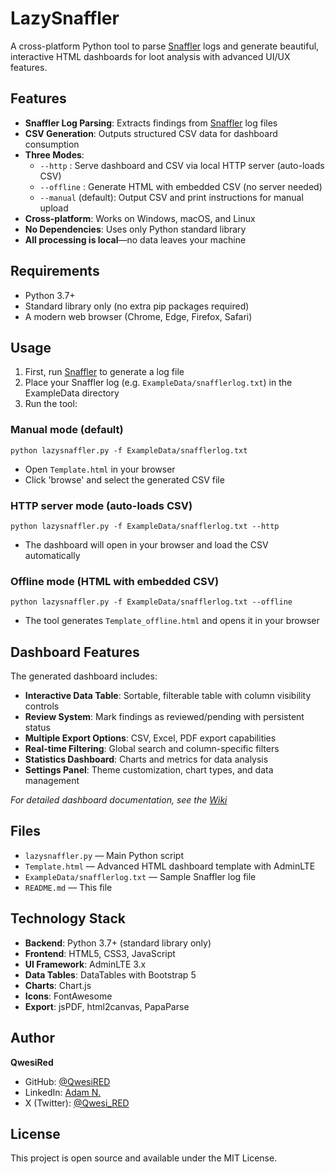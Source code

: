 # LazySnaffler

A cross-platform Python tool to parse [Snaffler](https://github.com/SnaffCon/Snaffler) logs and generate beautiful, interactive HTML dashboards for loot analysis with advanced UI/UX features.

## Features
- **Snaffler Log Parsing**: Extracts findings from [Snaffler](https://github.com/SnaffCon/Snaffler) log files
- **CSV Generation**: Outputs structured CSV data for dashboard consumption
- **Three Modes**:
  - `--http` : Serve dashboard and CSV via local HTTP server (auto-loads CSV)
  - `--offline` : Generate HTML with embedded CSV (no server needed)
  - `--manual` (default): Output CSV and print instructions for manual upload
- **Cross-platform**: Works on Windows, macOS, and Linux
- **No Dependencies**: Uses only Python standard library
- **All processing is local**—no data leaves your machine

## Requirements
- Python 3.7+
- Standard library only (no extra pip packages required)
- A modern web browser (Chrome, Edge, Firefox, Safari)

## Usage
1. First, run [Snaffler](https://github.com/SnaffCon/Snaffler) to generate a log file
2. Place your Snaffler log (e.g. `ExampleData/snafflerlog.txt`) in the ExampleData directory
3. Run the tool:

### Manual mode (default)
```
python lazysnaffler.py -f ExampleData/snafflerlog.txt
```
- Open `Template.html` in your browser
- Click 'browse' and select the generated CSV file

### HTTP server mode (auto-loads CSV)
```
python lazysnaffler.py -f ExampleData/snafflerlog.txt --http
```
- The dashboard will open in your browser and load the CSV automatically

### Offline mode (HTML with embedded CSV)
```
python lazysnaffler.py -f ExampleData/snafflerlog.txt --offline
```
- The tool generates `Template_offline.html` and opens it in your browser

## Dashboard Features
The generated dashboard includes:
- **Interactive Data Table**: Sortable, filterable table with column visibility controls
- **Review System**: Mark findings as reviewed/pending with persistent status
- **Multiple Export Options**: CSV, Excel, PDF export capabilities
- **Real-time Filtering**: Global search and column-specific filters
- **Statistics Dashboard**: Charts and metrics for data analysis
- **Settings Panel**: Theme customization, chart types, and data management

*For detailed dashboard documentation, see the [Wiki](https://github.com/QwesiRed/LazySnaffler/wiki)*

## Files
- `lazysnaffler.py` — Main Python script
- `Template.html` — Advanced HTML dashboard template with AdminLTE
- `ExampleData/snafflerlog.txt` — Sample Snaffler log file
- `README.md` — This file

## Technology Stack
- **Backend**: Python 3.7+ (standard library only)
- **Frontend**: HTML5, CSS3, JavaScript
- **UI Framework**: AdminLTE 3.x
- **Data Tables**: DataTables with Bootstrap 5
- **Charts**: Chart.js
- **Icons**: FontAwesome
- **Export**: jsPDF, html2canvas, PapaParse

## Author
**QwesiRed**
- GitHub: [@QwesiRED](https://github.com/QwesiRED)
- LinkedIn: [Adam N.](https://www.linkedin.com/in/adamnurudini/)
- X (Twitter): [@Qwesi_RED](https://x.com/Qwesi_RED)

## License
This project is open source and available under the MIT License.
